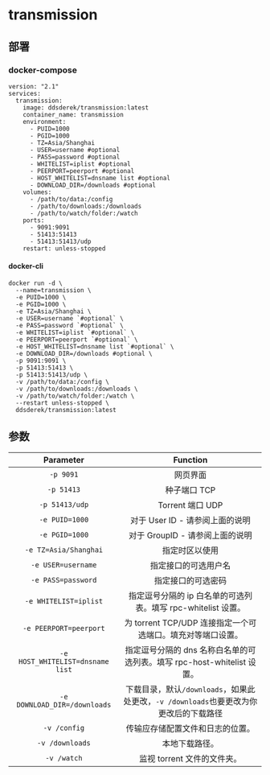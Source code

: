 # transmission

## 部署

### docker-compose
```
version: "2.1"
services:
  transmission:
    image: ddsderek/transmission:latest
    container_name: transmission
    environment:
      - PUID=1000
      - PGID=1000
      - TZ=Asia/Shanghai
      - USER=username #optional
      - PASS=password #optional
      - WHITELIST=iplist #optional
      - PEERPORT=peerport #optional
      - HOST_WHITELIST=dnsname list #optional
      - DOWNLOAD_DIR=/downloads #optional
    volumes:
      - /path/to/data:/config
      - /path/to/downloads:/downloads
      - /path/to/watch/folder:/watch
    ports:
      - 9091:9091
      - 51413:51413
      - 51413:51413/udp
    restart: unless-stopped
```
#### docker-cli
```
docker run -d \
  --name=transmission \
  -e PUID=1000 \
  -e PGID=1000 \
  -e TZ=Asia/Shanghai \
  -e USER=username `#optional` \
  -e PASS=password `#optional` \
  -e WHITELIST=iplist `#optional` \
  -e PEERPORT=peerport `#optional` \
  -e HOST_WHITELIST=dnsname list `#optional` \
  -e DOWNLOAD_DIR=/downloads #optional \
  -p 9091:9091 \
  -p 51413:51413 \
  -p 51413:51413/udp \
  -v /path/to/data:/config \
  -v /path/to/downloads:/downloads \
  -v /path/to/watch/folder:/watch \
  --restart unless-stopped \
  ddsderek/transmission:latest
```

## 参数

|                  **Parameter**                  |                         **Function**                         |
| :---------------------------------------------: | :----------------------------------------------------------: |
|                    `-p 9091`                    |                           网页界面                           |
|                   `-p 51413`                    |                         种子端口 TCP                         |
|                 `-p 51413/udp`                  |                       Torrent 端口 UDP                       |
|                 `-e PUID=1000`                  |               对于 User ID - 请参阅上面的说明                |
|                 `-e PGID=1000`                  |               对于 GroupID - 请参阅上面的说明                |
|              `-e TZ=Asia/Shanghai`              |                        指定时区以使用                        |
|               `-e USER=username`                |                     指定接口的可选用户名                     |
|               `-e PASS=password`                |                      指定接口的可选密码                      |
|              `-e WHITELIST=iplist`              | 指定逗号分隔的 ip 白名单的可选列表。填写 rpc-whitelist 设置。 |
|             `-e PEERPORT=peerport`              | 为 torrent TCP/UDP 连接指定一个可选端口。填充对等端口设置。  |
|        `-e HOST_WHITELIST=dnsname list`         | 指定逗号分隔的 dns 名称白名单的可选列表。填写 rpc-host-whitelist 设置。 |
|        ```-e DOWNLOAD_DIR=/downloads```         | 下载目录，默认```/downloads```，如果此处更改，`-v /downloads`也要更改为你更改后的下载路径 |
|                  `-v /config`                   |               传输应存储配置文件和日志的位置。               |
|                 `-v /downloads`                 |                        本地下载路径。                        |
|                   `-v /watch`                   |                 监视 torrent 文件的文件夹。                  |

